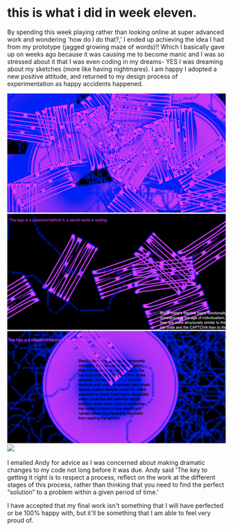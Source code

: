 # this is what i did in week eleven. 

By spending this week playing rather than looking online at super advanced work and wondering 'how do I do that?,' I ended up achieving the idea I had from my prototype (jagged growing maze of words)!! Which I basically gave up on weeks ago because it was causing me to become manic and I was so stressed about it that I was even coding in my dreams- YES I was dreaming about my sketches (more like having nightmares). I am happy I adopted a new positive attitude, and returned to my design process of experimentation as happy accidents happened. 

![](screenshot1.png)
![](screenshot2.png)
![](screenshot3.png)
![](screenshot4.png)

I emailed Andy for advice as I was concerned about making dramatic changes to my code not long before it was due. Andy said 'The key to getting it right is to respect a process, reflect on the work at the different stages of this process, rather than thinking that you need to find the perfect “solution” to a problem within a given period of time.' 

I have accepted that my final work isn't something that I will have perfected or be 100% happy with, but it'll be something that I am able to feel very proud of. 
